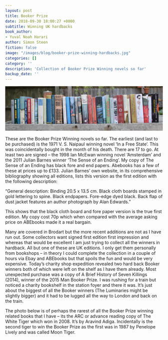```yaml
---
layout: post
title: Booker Prize
date: 2018-09-30 18:00:27 +0000
subtitle: Winning UK hardbacks
book_author:
- Yuval Noah Harari
author: Simon Steen
fiction: false
image: "/images/blog/booker-prize-winning-hardbacks.jpg"
categories: []
category: ''
description: 'Collection of Booker Prize Winning novels so far'
backup_date: ''
---
```


![](/images/blog/booker-prize-winning-hardbacks.jpg)


These are the Booker Prize Winning novels so far.  The earliest (and last to be purchased) is the 1971 V. S. Naipaul winning novel ‘In a Free State’. This was coincidentally bought in the month of his death. There are 17 to go.  At least two are signed – the 1998 Ian McEwan winning novel ‘Amsterdam’ and the 2011 Julian Barnes winner ‘The Sense of an Ending’.  My copy of The Sense of an Ending has black fore and end papers. Abebooks has a few of these at prices up to £133.  Julian Barnes’ own website, in its comprehensive bibliography showing all editions, lists this version as the first edition with the following description:

“General description: Binding 20.5 x 13.5 cm. Black cloth boards stamped in gold lettering to spine. Black endpapers. Fore-edge dyed black. Back flap of dust jacket features an author photograph by Alan Edwards.”

This shows that the black cloth board and fore paper version is the true first edition.  My copy cost 70p which when compared with the average asking price on ABEbooks made it a real bargain.

Many are covered in Brodart but the more recent additions are not as I have run out.  Some collectors want signed first edition first impression and whereas that would be excellent I am just trying to collect all the winners in hardback.  All but one of these are UK editions. I only get them personally from bookshops – in theory I could complete the collection in a couple of hours via Ebay and ABEbooks but that spoils the fun and would be very expensive.  Today’s charity shop expedition revealed two hard back Booker winners both of which were left on the shelf as I have them already.   Most unexpected purchase was a copy of A Brief History of Seven Killings (2014), winner of the 2015 Man Booker Prize.  I was rushing for a train but noticed a charity bookshelf in the station foyer and there it was.  It’s just about the biggest of all the Booker winners (The Luminaries might be slightly bigger) and it had to be lugged all the way to London and back on the train.

The photo below is of perhaps the rarest of all the Booker Prize winning related books that I have – its the ARC or advance reading copy of The White Tiger which won in 2008. It’s by Aravind Adiga.  Incidentally is the second tiger to win the Booker Prize as the first was in 1987 by Penelope Lively and was called Moon Tiger.